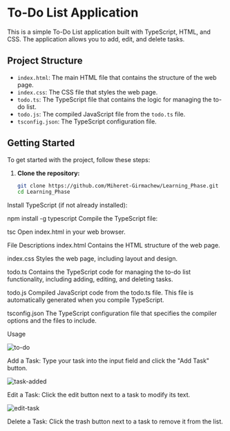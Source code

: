 # To-Do List Application

This is a simple To-Do List application built with TypeScript, HTML, and CSS. The application allows you to add, edit, and delete tasks.

## Project Structure

- `index.html`: The main HTML file that contains the structure of the web page.
- `index.css`: The CSS file that styles the web page.
- `todo.ts`: The TypeScript file that contains the logic for managing the to-do list.
- `todo.js`: The compiled JavaScript file from the `todo.ts` file.
- `tsconfig.json`: The TypeScript configuration file.

## Getting Started

To get started with the project, follow these steps:

1. **Clone the repository:**

   ```bash
   git clone https://github.com/Miheret-Girmachew/Learning_Phase.git
   cd Learning_Phase
Install TypeScript (if not already installed):

npm install -g typescript
Compile the TypeScript file:

tsc
Open index.html in your web browser.

File Descriptions
index.html
Contains the HTML structure of the web page.

index.css
Styles the web page, including layout and design.

todo.ts
Contains the TypeScript code for managing the to-do list functionality, including adding, editing, and deleting tasks.

todo.js
Compiled JavaScript code from the todo.ts file. This file is automatically generated when you compile TypeScript.

tsconfig.json
The TypeScript configuration file that specifies the compiler options and the files to include.

Usage

![to-do](https://github.com/user-attachments/assets/9c8f084e-e88f-4536-b2ff-2f36dfb936ea)

Add a Task: Type your task into the input field and click the "Add Task" button.

![task-added](https://github.com/user-attachments/assets/de8b91c7-cd2a-4a9c-91c3-0a7f54002e50)


Edit a Task: Click the edit button next to a task to modify its text.

![edit-task](https://github.com/user-attachments/assets/0ce2ed8b-5699-4e94-976e-10815969ef5d)

Delete a Task: Click the trash button next to a task to remove it from the list.
